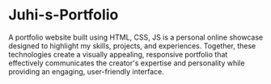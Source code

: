 # Juhi-s-Portfolio

A portfolio website built using HTML, CSS, JS is a personal online showcase designed to highlight my skills, projects, and experiences. Together, these technologies create a visually appealing, responsive portfolio that effectively communicates the creator's expertise and personality while providing an engaging, user-friendly interface.
